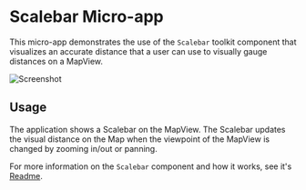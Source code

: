 # Scalebar Micro-app

This micro-app demonstrates the use of the `Scalebar` toolkit component that visualizes an accurate distance that a user can use to visually gauge distances on a MapView.

![Screenshot](../../toolkit/Scalebar/screenshot.jpg)

## Usage

The application shows a Scalebar on the MapView. The Scalebar updates the visual distance on the Map when the viewpoint of the MapView is changed by zooming in/out or panning.

For more information on the `Scalebar` component and how it works, see it's [Readme](../../toolkit/Scalebar/README.md).
